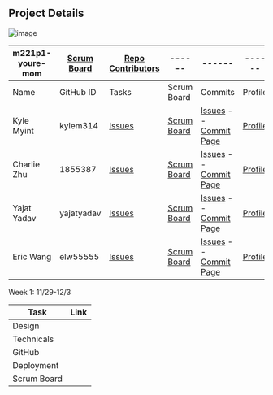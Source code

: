## Project Details
![image](https://user-images.githubusercontent.com/72889453/144466953-1bacbbbb-7f55-4952-878a-0332df54cb2b.png)

m221p1-youre-mom   | [Scrum Board](https://github.com/kylem314/p1-youre-mom/projects/1) | [Repo Contributors](https://github.com/kylem314/p1-youre-mom/graphs/contributors) | ------ | ------ | ------ |
------ | ------ | ------ | ------ | ------ | ------ |
Name            | GitHub ID | Tasks | Scrum Board | Commits | Profile |
Kyle Myint | kylem314 | [Issues](https://github.com/kylem314/youremom/issues/assigned/kylem314) | [Scrum Board](https://github.com/kylem314/youremom/projects/1?card_filter_query=assignee%3Akylem314) | [Issues](https://github.com/yajatyadav/spring_portfolio/issues/assigned/kylem314) -- [Commit Page](https://github.com/kylem314/youremom/commits?author=kylem314)| [Profile](https://github.com/kylem314) |
Charlie Zhu | 1855387 | [Issues](https://github.com/kylem314/youremom/issues/assigned/1855387) | [Scrum Board](https://github.com/kylem314/youremom/projects/1?card_filter_query=assignee%3A1855387) | [Issues](https://github.com/kylem314/youremom/issues/assigned/1855387) -- [Commit Page](https://github.com/kylem314/youremom/commits?author=1855387) | [Profile](https://github.com/1855387) |
Yajat Yadav | yajatyadav | [Issues](https://github.com/kylem314/youremom/issues/assigned/yajatyadav) | [Scrum Board](https://github.com/kylem314/youremom/projects/1?card_filter_query=assignee%3Ayajatyadav) | [Issues](https://github.com/kylem314/youremom/issues/assigned/yajatyadav) -- [Commit Page](https://github.com/kylem314/youremom/commits?author=yajatyadav) | [Profile](https://github.com/yajatyadav) | 
Eric Wang | elw55555 | [Issues](https://github.com/kylem314/youremom/issues/assigned/elw55555) | [Scrum Board](https://github.com/kylem314/youremom/projects/1?card_filter_query=assignee%3Aelw55555) | [Issues](https://github.com/yajatyadav/spring_portfolio/issues/assigned/florayuan18) -- [Commit Page](https://github.com/kylem314/youremom/commits?author=elw55555) | [Profile](https://github.com/elw55555) |

Week 1: 11/29-12/3

Task | Link |
------ | ------ |
Design | 
Technicals |
GitHub | 
Deployment |
Scrum Board |

